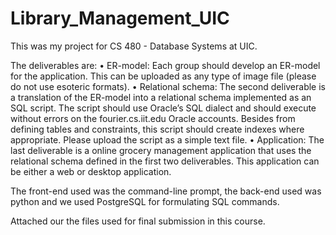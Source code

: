 # Library_Management_UIC

This was my project for CS 480 - Database Systems at UIC. 

The deliverables are:
• ER-model: Each group should develop an ER-model for the application. This can be uploaded as any type of image file
(please do not use esoteric formats).
• Relational schema: The second deliverable is a translation of the ER-model into a relational schema implemented as
an SQL script. The script should use Oracle’s SQL dialect and should execute without errors on the fourier.cs.iit.edu
Oracle accounts. Besides from defining tables and constraints, this script should create indexes where appropriate. Please
upload the script as a simple text file.
• Application: The last deliverable is a online grocery management application that uses the relational schema defined in
the first two deliverables. This application can be either a web or desktop application.


The front-end used was the command-line prompt, the back-end used was python and we used PostgreSQL for formulating SQL commands. 

Attached our the files used for final submission in this course.
